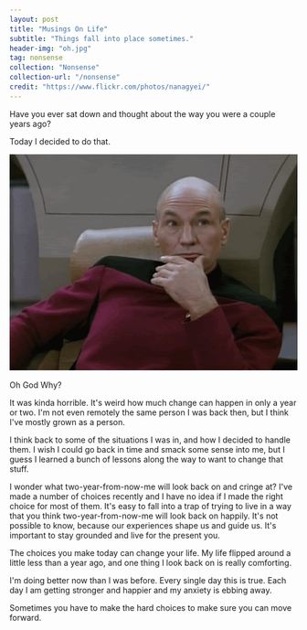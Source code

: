 ```yaml
---
layout: post
title: "Musings On Life"
subtitle: "Things fall into place sometimes."
header-img: "oh.jpg"
tag: nonsense
collection: "Nonsense"
collection-url: "/nonsense"
credit: "https://www.flickr.com/photos/nanagyei/"
---
```


Have you ever sat down and thought about the way you were a couple years ago?

Today I decided to do that.

<div class="img-center">
	<img src="/img/2014-nov-posts/shame.gif">
	<p class="under-img-text">Oh God Why?</p>
</div>

It was kinda horrible. It's weird how much change can happen in only a year or two. I'm not even remotely the same person I was back then, but I think I've mostly grown as a person.

I think back to some of the situations I was in, and how I decided to handle them. I wish I could go back in time and smack some sense into me, but I guess I learned a bunch of lessons along the way to want to change that stuff.

I wonder what two-year-from-now-me will look back on and cringe at? I've made a number of choices recently and I have no idea if I made the right choice for most of them. It's easy to fall into a trap of trying to live in a way that you think two-year-from-now-me will look back on happily. It's not possible to know, because our experiences shape us and guide us. It's important to stay grounded and live for the present you. 

The choices you make today can change your life. My life flipped around a little less than a year ago, and one thing I look back on is really comforting.

I'm doing better now than I was before. Every single day this is true. Each day I am getting stronger and happier and my anxiety is ebbing away.

Sometimes you have to make the hard choices to make sure you can move forward.
